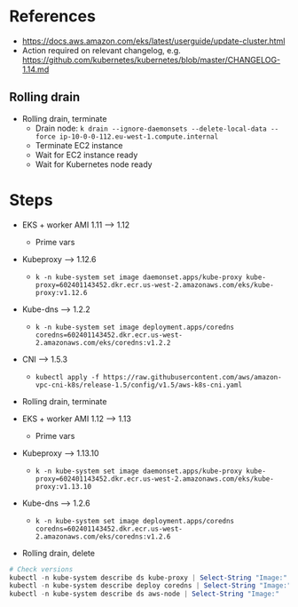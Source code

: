 # References

- https://docs.aws.amazon.com/eks/latest/userguide/update-cluster.html
- Action required on relevant changelog, e.g. https://github.com/kubernetes/kubernetes/blob/master/CHANGELOG-1.14.md

## Rolling drain

- Rolling drain, terminate
  - Drain node: `k drain --ignore-daemonsets --delete-local-data --force ip-10-0-0-112.eu-west-1.compute.internal`
  - Terminate EC2 instance
  - Wait for EC2 instance ready
  - Wait for Kubernetes node ready

# Steps

- EKS + worker AMI 1.11 --> 1.12
  - Prime vars
- Kubeproxy --> 1.12.6
  - `k -n kube-system set image daemonset.apps/kube-proxy kube-proxy=602401143452.dkr.ecr.us-west-2.amazonaws.com/eks/kube-proxy:v1.12.6`
- Kube-dns --> 1.2.2
  - `k -n kube-system set image deployment.apps/coredns coredns=602401143452.dkr.ecr.us-west-2.amazonaws.com/eks/coredns:v1.2.2`
- CNI --> 1.5.3
  - `kubectl apply -f https://raw.githubusercontent.com/aws/amazon-vpc-cni-k8s/release-1.5/config/v1.5/aws-k8s-cni.yaml`
- Rolling drain, terminate

- EKS + worker AMI 1.12 --> 1.13
  - Prime vars
- Kubeproxy --> 1.13.10
  - `k -n kube-system set image daemonset.apps/kube-proxy kube-proxy=602401143452.dkr.ecr.us-west-2.amazonaws.com/eks/kube-proxy:v1.13.10`
- Kube-dns --> 1.2.6
  - `k -n kube-system set image deployment.apps/coredns coredns=602401143452.dkr.ecr.us-west-2.amazonaws.com/eks/coredns:v1.2.6`
- Rolling drain, delete

```PowerShell
# Check versions
kubectl -n kube-system describe ds kube-proxy | Select-String "Image:"
kubectl -n kube-system describe deploy coredns | Select-String "Image:"
kubectl -n kube-system describe ds aws-node | Select-String "Image:"
```